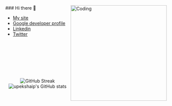 <img align="right" alt="Coding" width="300" src="https://upekshaip.me/sources/img/upekshaip9-croped.png">
### Hi there 👋

- [My site](https://upekshaip.me)
- [Google developer profile](https://g.dev/upekshaip)
- [Linkedin](https://linkedin.com/in/upekshaip)
- [Twitter](https://twitter.com/upekshaip)

<br>
<br>
<br>
<br>
<br>
<br>

<div align="center">
  
![GitHub Streak](http://github-readme-streak-stats.herokuapp.com?user=upekshaip&theme=chartreuse-dark&hide_border=true&date_format=M%20j%5B%2C%20Y%5D) ![upekshaip's GitHub stats](https://github-readme-stats.vercel.app/api?username=upekshaip&theme=chartreuse-dark&hide_border=true&show_icons=true)

 </div>


